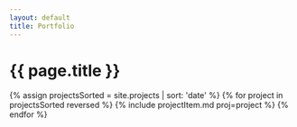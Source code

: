 ```yaml
---
layout: default
title: Portfolio
---
```

# {{ page.title }}

<div id="portfolioList">
{% assign projectsSorted = site.projects | sort: 'date' %}
{% for project in projectsSorted reversed %}
{% include projectItem.md proj=project %}
{% endfor %}
</div>	